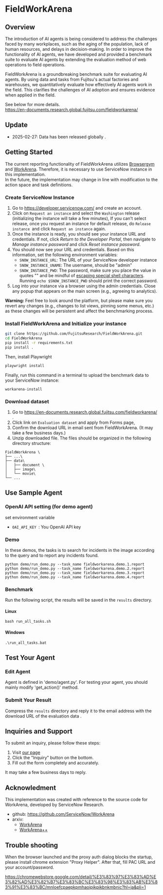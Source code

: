 # FieldWorkArena

## Overview

The introduction of AI agents is being considered to address the challenges faced by many workplaces, such as the aging of the population, lack of human resources, and delays in decision-making. In order to improve the functionality of AI agents, we have developed and provided a benchmark suite to evaluate AI agents by extending the evaluation method of web operations to field operations.

FieldWorkArena is a groundbreaking benchmark suite for evaluating AI agents. By using data and tasks from Fujitsu's actual factories and warehouses, we quantitatively evaluate how effectively AI agents work in the field. This clarifies the challenges of AI adoption and ensures evidence when applied in the field.

See below for more details. \
https://en-documents.research.global.fujitsu.com/fieldworkarena/

## Update
- 2025-02-27: Data has been released globally .

## Getting Started
The current reporting functionality of FieldWorkArena utilizes
[Browsergym](https://github.com/ServiceNow/BrowserGym) and [WorkArena](https://github.com/ServiceNow/WorkArena). Therefore, it is necessary to use ServiceNow instance in this implementation. \
In the future, the implementation may change in line with modification to the action space and task definitions.

### Create ServiceNow Instance
1. Go to https://developer.servicenow.com/ and create an account.
2. Click on `Request an instance` and select the `Washington` release (initializing the instance will take a few minutes),
   If you can't select release, once you request an instance for default release, do `Release instance `and click `Request an instance` again.
3. Once the instance is ready, you should see your instance URL and credentials. If not, click _Return to the Developer Portal_, then navigate to _Manage instance password_ and click _Reset instance password_.
4. You should now see your URL and credentials. Based on this information, set the following environment variables:
    * `SNOW_INSTANCE_URL`: The URL of your ServiceNow developer instance
    * `SNOW_INSTANCE_UNAME`: The username, should be "admin"
    * `SNOW_INSTANCE_PWD`: The password, make sure you place the value in quotes "" and be mindful of [escaping special shell characters](https://onlinelinuxtools.com/escape-shell-characters). Running `echo $SNOW_INSTANCE_PWD` should print the correct password.
5. Log into your instance via a browser using the admin credentials. Close any popup that appears on the main screen (e.g., agreeing to analytics).

**Warning:** Feel free to look around the platform, but please make sure you revert any changes (e.g., changes to list views, pinning some menus, etc.) as these changes will be persistent and affect the benchmarking process.

### Install FieldWorkArena and  Initialize your instance

```bash
git clone https://github.com/FujitsuResearch/FieldWorkArena.git
cd FieldWorkArena
pip install -r requirements.txt
pip install .
```
Then, install Playwright
```bash
playwright install
```
Finally, run this command in a terminal to upload the benchmark data to your ServiceNow instance:
```
workarena-install
```

### Download dataset 
1. Go to https://en-documents.research.global.fujitsu.com/fieldworkarena/ .
2. Click link on `Evaluation dataset` and apply from Forms page,
3. Confirm the download URL in email sent from FieldWorkArena. (It may take a few business days.)
4. Unzip downloaded file. The files should be organized in the following directory structure:
```
FieldWorkArena \
├── ...\
├── data\
│   ├── document \
│   ├── image\
│   └── movie\
└── ...
```
## Use Sample Agent

### OpenAI API setting (for demo agent)
set environment variable
* `OAI_API_KEY `: You OpenAI API key 

### Demo
In these demos, the tasks is to search for incidents in the image according to the query and to report any incidents found.
```
python demo/run_demo.py --task_name fieldworkarena.demo.1.report 
python demo/run_demo.py --task_name fieldworkarena.demo.2.report 
python demo/run_demo.py --task_name fieldworkarena.demo.3.report 
python demo/run_demo.py --task_name fieldworkarena.demo.4.report 
```

### Benchmark
Run the following script, the results will be saved in the `results` directory.
#### Linux 
```
bash run_all_tasks.sh
```
#### Windows
```
.\run_all_tasks.bat
```
## Test Your Agent 
### Edit Agent
Agent is defined in 'demo/agent.py'.
For testing your agent, you should mainly modify 'get_action()' method.

### Submit Your Result
Compress the `results` directory and reply it to the email address with the download URL of the evaluation data .


## Inquiries and Support

To submit an inquiry, please follow these steps:

1. Visit [our page](https://en-documents.research.global.fujitsu.com/fieldworkarena/)
2. Click the "Inquiry" button on the bottom.
3. Fill out the form completely and accurately.

It may take a few business days to reply.

## Acknowledment
This implementation was created with reference to the source code for WorkArena, developed by ServiceNow Research.
- github: https://github.com/ServiceNow/WorkArena
- arxiv: 
    * [WorkArena](https://arxiv.org/pdf/2403.07718)
    * [WorkArena++](https://arxiv.org/pdf/2407.05291)

## Trouble shooting 
When the browser launched and the proxy auth dialog blocks the startup, please install chrome extension "Proxy Helper". After that, fill PAC URL and your account/password.

https://chromewebstore.google.com/detail/%E3%83%97%E3%83%AD%E3%82%AD%E3%82%B7%E3%83%BC%E3%83%98%E3%83%AB%E3%83%91%E3%83%BC/mnloefcpaepkpmhaoipjkpikbnkmbnic?hl=ja&pli=1

